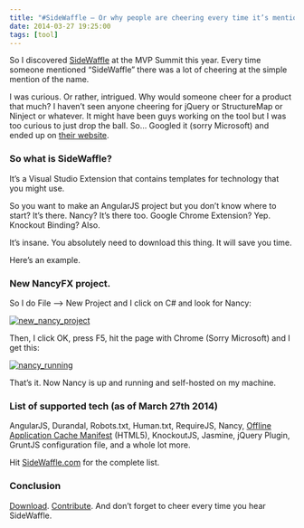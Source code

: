 ```yaml
---
title: "#SideWaffle – Or why people are cheering every time it’s mentioned"
date: 2014-03-27 19:25:00
tags: [tool]
---
```


So I discovered [SideWaffle](http://sidewaffle.com/) at the MVP Summit this year. Every time someone mentioned “SideWaffle” there was a lot of cheering at the simple mention of the name. 

I was curious. Or rather, intrigued. Why would someone cheer for a product that much? I haven’t seen anyone cheering for jQuery or StructureMap or Ninject or whatever. It might have been guys working on the tool but I was too curious to just drop the ball. So… Googled it (sorry Microsoft) and ended up on [their website](http://sidewaffle.com/).

### So what is SideWaffle?

It’s a Visual Studio Extension that contains templates for technology that you might use. 

So you want to make an AngularJS project but you don’t know where to start? It’s there. Nancy? It’s there too. Google Chrome Extension? Yep. Knockout Binding? Also. 

It’s insane. You absolutely need to download this thing. It will save you time.

Here’s an example.

### New NancyFX project. 

So I do File –&gt; New Project and I click on C# and look for Nancy:

[![new_nancy_project](/posts/files/new_nancy_project_thumb.png "new_nancy_project")](/posts/files/new_nancy_project.png)

Then, I click OK, press F5, hit the page with Chrome (Sorry Microsoft) and I get this:

[![nancy_running](/posts/files/nancy_running_thumb.png "nancy_running")](/posts/files/nancy_running.png)

That’s it. Now Nancy is up and running and self-hosted on my machine. 

### List of supported tech (as of March 27th 2014)

AngularJS, Durandal, Robots.txt, Human.txt, RequireJS, Nancy, [Offline Application Cache Manifest](http://caniuse.com/offline-apps) (HTML5), KnockoutJS, Jasmine, jQuery Plugin, GruntJS configuration file, and a whole lot more.

Hit [SideWaffle.com](http://sidewaffle.com/) for the complete list.

### Conclusion

[Download](http://visualstudiogallery.msdn.microsoft.com/a16c2d07-b2e1-4a25-87d9-194f04e7a698). [Contribute](https://github.com/ligershark/side-waffle). And don’t forget to cheer every time you hear SideWaffle.